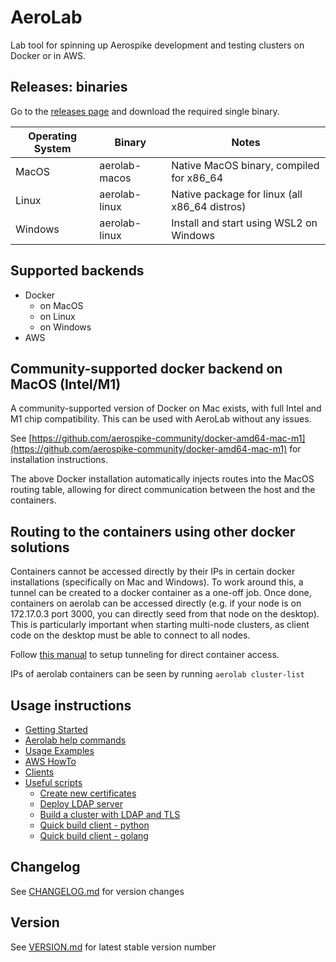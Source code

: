 # AeroLab

Lab tool for spinning up Aerospike development and testing clusters on Docker or in AWS.

## Releases: binaries

Go to the [releases page](https://github.com/citrusleaf/aerolab/releases) and download the required single binary.

Operating System | Binary | Notes
--- | --- | ---
MacOS | aerolab-macos | Native MacOS binary, compiled for x86_64
Linux | aerolab-linux | Native package for linux (all x86_64 distros)
Windows | aerolab-linux | Install and start using WSL2 on Windows

## Supported backends

* Docker
  * on MacOS
  * on Linux
  * on Windows
* AWS

## Community-supported docker backend on MacOS (Intel/M1)

A community-supported version of Docker on Mac exists, with full Intel and M1 chip compatibility. This can be used with AeroLab without any issues.

See [https://github.com/aerospike-community/docker-amd64-mac-m1](https://github.com/aerospike-community/docker-amd64-mac-m1) for installation instructions.

The above Docker installation automatically injects routes into the MacOS routing table, allowing for direct communication between the host and the containers.

## Routing to the containers using other docker solutions

Containers cannot be accessed directly by their IPs in certain docker installations (specifically on Mac and Windows). To work around this, a tunnel can be created to a docker container as a one-off job. Once done, containers on aerolab can be accessed directly (e.g. if your node is on 172.17.0.3 port 3000, you can directly seed from that node on the desktop). This is particularly important when starting multi-node clusters, as client code on the desktop must be able to connect to all nodes.

Follow [this manual](tunnel-container-openvpn/README.md) to setup tunneling for direct container access.

IPs of aerolab containers can be seen by running `aerolab cluster-list`

## Usage instructions

* [Getting Started](docs/GETTING_STARTED.md)
* [Aerolab help commands](docs/USING_HELP.md)
* [Usage Examples](docs/usage/README.md)
* [AWS HowTo](docs/aws/README.md)
* [Clients](docs/usage/CLIENTS.md)
* [Useful scripts](scripts/README.md)
  * [Create new certificates](scripts/CERTS.md)
  * [Deploy LDAP server](scripts/aerolab-ldap/README.md)
  * [Build a cluster with LDAP and TLS](scripts/aerolab-buildenv/README.md)
  * [Quick build client - python](scripts/aerolab-pythonclient/README.md)
  * [Quick build client - golang](scripts/aerolab-goclient/README.md)

## Changelog

See [CHANGELOG.md](CHANGELOG.md) for version changes

## Version

See [VERSION.md](VERSION.md) for latest stable version number
